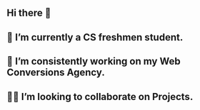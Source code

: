 ## Hi there 👋
## 🌱 I’m currently a CS freshmen student.
## 🔭 I’m consistently working on my Web Conversions Agency.
## 👱🏻 I’m looking to collaborate on Projects.

<!--
**rennybekolli/rennybekolli** is a ✨ _special_ ✨ repository because its `README.md` (this file) appears on your GitHub profile.

Here are some ideas to get you started:

- 🔭 I’m currently working on ...
- 🌱 I’m currently learning ...
- 👯 I’m looking to collaborate on ...
- 🤔 I’m looking for help with ...
- 💬 Ask me about ...
- 📫 How to reach me: ...
- 😄 Pronouns: ...
- ⚡ Fun fact: ...
-->
